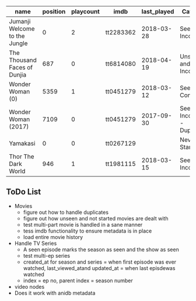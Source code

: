 | name | position | playcount | imdb | last_played | Category | Verified |
| --- | --- | --- | --- | --- | --- | --- |
| Jumanji Welcome to the Jungle | 0 | 2 | tt2283362 | 2018-03-28 | Seen and Incomplete | Yes |
| The Thousand Faces of Dunjia | 687 | 0 | tt6814080 | 2018-04-19 | Unseen and Incomplete | Yes |
| Wonder Woman (0) | 5359 | 1 | tt0451279 | 2018-03-12 | Seen and Complete | Yes |
| Wonder Woman (2017) | 7109 | 0 | tt0451279 | 2017-09-30 | Seen and Incomplete - Duplicate | No |
| Yamakasi | 0 | 0 | tt0267129 | | Never Started | Yes |
| Thor The Dark World | 946 | 1 | tt1981115 | 2018-03-15 | Seen and Incomplete | Yes |


## ToDo List
- Movies
  - figure out how to handle duplicates
  - figure out how unseen and not started movies are dealt with
  - test multi-part movie is handled in a sane manner
  - tess imdb functionality to ensure metadata is in place
  - load entire movie history
- Handle TV Series
  - A seen episode marks the season as seen and the show as seen
  - test multi-ep series
  - created_at for season  and series = when first episode was ever watched, last_viewed_atand updated_at = when last episdewas watched
  - index = ep no, parent index = season number
- video nodes
- Does it work with anidb metadata
